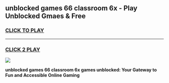 
## unblocked games 66 classroom 6x - Play Unblocked Gmaes & Free
<h3>
<a href="https://premium.freeplayer.one?title=unblocked_games_66_classroom_6x&ref=19F">CLICK TO PLAY</a></h3>
<hr>

<h3>
<a href="https://premium.freeplayer.one?title=unblocked_games_66_classroom_6x&ref=19F">CLICK 2 PLAY</a>
  
</h3>

<a href="https://premium.freeplayer.one?title=unblocked_games_66_classroom_6x&ref=19F/"><img src="https://clearcache.store/games.png"></a>


**unblocked games 66 classroom 6x games unblocked: Your Gateway to Fun and Accessible Online Gaming**
